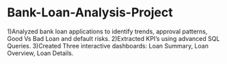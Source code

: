 # Bank-Loan-Analysis-Project

1)Analyzed bank loan applications to identify trends, approval patterns, Good Vs Bad Loan and default risks.
2)Extracted KPI’s using advanced SQL Queries.
3)Created Three interactive dashboards: Loan Summary, Loan Overview, Loan Details.
